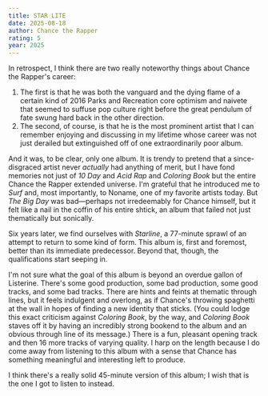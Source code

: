```yaml
---
title: STAR LITE
date: 2025-08-18
author: Chance the Rapper
rating: 5
year: 2025
---
```


In retrospect, I think there are two really noteworthy things about Chance the Rapper's career:

1. The first is that he was both the vanguard and the dying flame of a certain kind of 2016 Parks and Recreation core optimism and naivete that seemed to suffuse pop culture right before the great pendulum of fate swung hard back in the other direction.
2. The second, of course, is that he is the most prominent artist that I can remember enjoying and discussing in my lifetime whose career was not just derailed but extinguished off of one extraordinarily poor album. 

And it was, to be clear, only one album. It is trendy to pretend that a since-disgraced artist never _actually_ had anything of merit, but I have fond memories not just of *10 Day* and *Acid Rap* and *Coloring Book* but the entire Chance the Rapper extended universe. I'm grateful that he introduced me to *Surf* and, most importantly, to Noname, one of my favorite artists today. But *The Big Day* was bad—perhaps not irredeemably for Chance himself, but it felt like a nail in the coffin of his entire shtick, an album that failed not just thematically but sonically.

Six years later, we find ourselves with *Starline*, a 77-minute sprawl of an attempt to return to some kind of form. This album is, first and foremost, better than its immediate predecessor. Beyond that, though, the qualifications start seeping in.

I'm not sure what the goal of this album is beyond an overdue gallon of Listerine. There's some good production, some bad production, some good tracks, and some bad tracks. There are hints and feints at thematic through lines, but it feels indulgent and overlong, as if Chance's throwing spaghetti at the wall in hopes of finding a new identity that sticks. (You could lodge this exact criticism against *Coloring Book*, by the way, and *Coloring Book* staves off it by having an incredibly strong bookend to the album and an obvious through line of its message.) There is a fun, pleasant opening track and then 16 more tracks of varying quality. I harp on the length because I do come away from listening to this album with a sense that Chance has something meaningful and interesting left to produce.

I think there's a really solid 45-minute version of this album; I wish that is the one I got to listen to instead. 